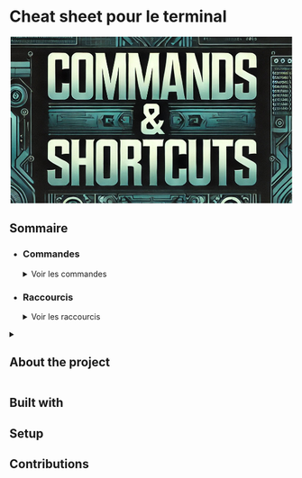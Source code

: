 # Cheat sheet pour le terminal

<p align="center"><img src="assets/img/mainImg.jpg" width="500"/></p>

## Sommaire

- ### Commandes
    <details>
      <summary>Voir les commandes</summary>
      <ul>
        <li><a href="/doc/commands/base-commands.md">Commandes de base</a></li>
        <li><a href="/doc/commands/file-manipulation.md">Manipulation de fichiers</a></li>
        <li><a href="/doc/commands/network-commands.md">Network-commands</a></li>
        <li><a href="/doc/commands/permissions.md">Permissions</a></li>
        <li><a href="/doc/commands/variables-environnement.md">Variables environnement</a></li>
      </ul>
    </details>

- ### Raccourcis
    <details>
      <summary>Voir les raccourcis</summary>
      <ul>
        <li><a href="/doc/hotkeys/navigation.md">Navigation</a></li>
        <li><a href="/doc/hotkeys/process-management.md">Gestion des processus</a></li>
      </ul>
    </details>

<details>
<summary>
<h2>About the project</h2>
</summary>
<ul>
test
</ul>



</details>

## Built with

## Setup

## Contributions
